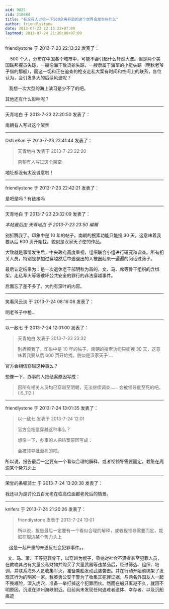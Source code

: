 ```yaml
---
aid: 9025
zid: 210684
title: "有没有人讨论一下500众离开后的这个世界会发生些什么"
author: friendlystone
date: 2013-07-23 22:13:22+07:00
lastmod: 2013-07-24 21:20:00+07:00
---
```


friendlystone 于 2013-7-23 22:13:22 发表了：

&nbsp; &nbsp; 500 个人，分布在中国各个城市中，可能不会引起什么轩然大波。但是两个美国联邦探员失踪，一艘沿海干散货轮失踪，一艘隶属于海军的小艇失踪（明秋老爷子借的那艘），而这一切和正在追查的枪支走私大案有时间和空间上的联系，各位认为，会引发多大的后续风波呢？

&nbsp; &nbsp;我想一次大型的海上演习是少不了的吧。

其他还有什么影响呢？

---

天青地白 于 2013-7-23 22:20:50 发表了：

南朝有人写过这个架空

---

OstLeKon 于 2013-7-23 22:41:44 发表了：

> 天青地白 发表于 2013-7-23 22:20
>
> 南朝有人写过这个架空

地址都没有太没诚意啦！

---

friendlystone 于 2013-7-23 22:42:21 发表了：

是吧是吗？有链接吗

---

天青地白 于 2013-7-23 23:32:09 发表了：

_本帖最后由 天青地白 于 2013-7-23 23:50 编辑_

别折腾我了。印象中是 10 年的帖子。南朝的搜索功能只能搜 30 天，这意味着我要从后 600 页开始找。貌似是汉家天子使的作品。

大致就是事情发生后，中央政府高度重视，组织联合小组进行研究和调查。所有相关人员，特别是参加过穿越然后中途退出的人被圈起来一遍遍的问话过筛子。

最后认定结果为：是一次退休老干部明秋为首的，文、马、席等骨干组织的含绑架，走私军火等等破坏公共安全的罪行的非法穿越事件。

后面忘了差不多了。大约有深叶的内容。

---

笑看风云淡 于 2013-7-24 08:16:08 发表了：

明老爷子中枪...

---

以一敌七 于 2013-7-24 12:01:00 发表了：

> 天青地白 发表于 2013-7-23 23:32
>
> 别折腾我了。印象中是 10 年的帖子。南朝的搜索功能只能搜 30 天，这意味着我要从后 600 页开始找。貌似是汉家天子 ...

官方会相信穿越这种事么？

想像一下，办事的人把结案原因写成：

> 因所有相关人员均已穿越至明朝，无法继续调查……
> 会被领导批至死的吧。{:5_112:}

---

friendlystone 于 2013-7-24 13:01:35 发表了：

> 以一敌七 发表于 2013-7-24 12:01
>
> 官方会相信穿越这种事么？
>
> 想像一下，办事的人把结案原因写成：
>
> 会被领导批至死的吧。

所以说，报告最后一定要有一个看似合理的解释，或者视领导需要而定，栽赃在周边某个势力头上

---

荣誉的条顿骑士 于 2013-7-24 13:20:38 发表了：

我还以为是讨论五百元老在临高位面都老死后的情景。

---

knifers 于 2013-7-24 21:20:26 发表了：

> friendlystone 发表于 2013-7-24 13:01
>
> 所以说，报告最后一定要有一个看似合理的解释，或者视领导需要而定，栽赃在周边某个势力头上

&nbsp; &nbsp;这是一起严重的未遂反社会犯罪事件。。

&nbsp;&nbsp;文、马、萧、王等犯罪骨干，以穿越为幌子，吸纳对社会不满者甚至犯罪人员，在教唆其占有大量公私财物并购买了大量武器等违禁品后，经过筛选、组织、培训，并联系海外人员收集军火，准备乘船发动武装袭击。并在行动开始前绑架了发现其行为的明家一家。我英勇公安干警为了收集其犯罪证据，与两名外国友人一起不畏艰险，深入虎穴，准备一举打掉这个犯罪团伙。然而在船只离港不久，就因不明原因，沉没在琼州海峡附近。目前尚未发现任何遇难者遗体、幸存者、以及沉船痕迹

---
